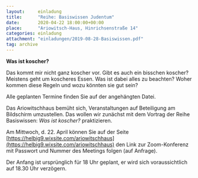 ```yaml
---
layout:     einladung
title:      "Reihe: Basiswissen Judentum"
date:       2020-04-22 18:00:00+00:00
place:      "Ariowitsch-Haus, Hinrichsenstraße 14"
categories: einladung
attachment: "einladungen/2019-08-28-Basiswissen.pdf"
tag: archive
---
```


**Was ist koscher?**

Das kommt mir nicht ganz koscher vor. Gibt es auch ein bisschen koscher?
Meistens geht um koscheres Essen.
Was ist dabei alles zu beachten? Woher kommen diese Regeln und wozu könnten sie gut sein?

Alle geplanten Termine finden Sie auf der angehängten Datei.

Das Ariowitschhaus bemüht sich, Veranstaltungen auf Beteiligung am Bildschirm umzustellen.
Das wollen wir zunächst mit dem Vortrag der Reihe Basiswissen:
*Was ist koscher?*
praktizieren.

Am Mittwoch, d. 22. April
können Sie auf der Seite
[https://helbig9.wixsite.com/ariowitschhaus](https://helbig9.wixsite.com/ariowitschhaus)
den Link zur Zoom-Konferenz mit Passwort und Nummer des Meetings folgen (auf Anfrage).

Der Anfang ist ursprünglich für 18 Uhr geplant, er wird sich voraussichtlich auf 18.30 Uhr verzögern.
